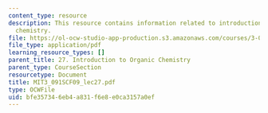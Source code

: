 ```yaml
---
content_type: resource
description: This resource contains information related to introduction to organic
  chemistry.
file: https://ol-ocw-studio-app-production.s3.amazonaws.com/courses/3-091sc-introduction-to-solid-state-chemistry-fall-2010/bfe357346eb4a831f6e8e0ca3157a0ef_MIT3_091SCF09_lec27.pdf
file_type: application/pdf
learning_resource_types: []
parent_title: 27. Introduction to Organic Chemistry
parent_type: CourseSection
resourcetype: Document
title: MIT3_091SCF09_lec27.pdf
type: OCWFile
uid: bfe35734-6eb4-a831-f6e8-e0ca3157a0ef
---
```

